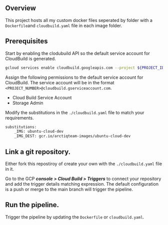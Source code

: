 ## Overview
This project hosts all my custom docker files seperated by folder with a `Dockerfile`and `cloudbuild.yaml` file in each image folder.

## Prerequisites

Start by enabling the clodubuild API so the default service account for CloudBuild is generated.

```sh
gcloud services enable cloudbuild.googleapis.com --project ${PROJECT_ID}
```

Assign the following permissions to the default service account for CloudBuild. The service account will be in the format `<PROJECT_NUMBER>@cloudbuild.gserviceaccount.com`.

  - Cloud Build Service Account
  - Storage Admin

Modify the substitutions in the `./cloudbuild.yaml` file to match your requirements.

```sh
substitutions:
    _IMG: ubuntu-cloud-dev
    _IMG_DEST: gcr.io/arctiqteam-images/ubuntu-cloud-dev
```

## Link a git repository.

Either fork this repostiroy of create your own with the `./cloudbuild.yaml` file in it.

Go to the GCP ***console > Cloud Build > Triggers*** to connect your repository and add the trigger details matching expression. The default configuration is a push or merge to the main branch will trigger the pipeline.

## Run the pipeline.

Trigger the pipeline by updating the `Dockerfile` or `cloudbuild.yaml`.
